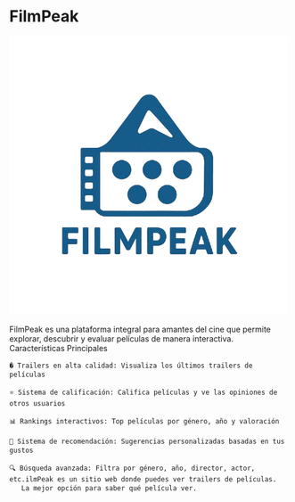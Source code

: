 # FilmPeak

![FilmPeak](./front/public/logo_filmpeak.png)

FilmPeak es una plataforma integral para amantes del cine que permite explorar, descubrir y evaluar películas de manera interactiva.
Características Principales

    � Trailers en alta calidad: Visualiza los últimos trailers de películas

    ⭐ Sistema de calificación: Califica películas y ve las opiniones de otros usuarios

    📊 Rankings interactivos: Top películas por género, año y valoración

    🧠 Sistema de recomendación: Sugerencias personalizadas basadas en tus gustos

    🔍 Búsqueda avanzada: Filtra por género, año, director, actor, etc.ilmPeak es un sitio web donde puedes ver trailers de películas. 
       La mejor opción para saber qué película ver.
